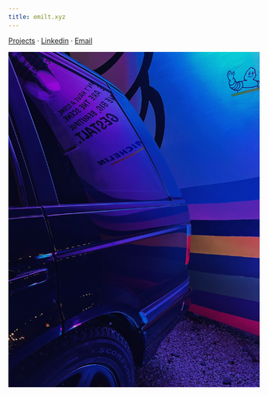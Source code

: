 ```yaml
---
title: emilt.xyz
---
```

[Projects](tags/projects) · [Linkedin](https://www.linkedin.com/in/emil-tsikhanovich-8654031b0/) · [Email](https://mailto:emil.tsikhanovich@gmail.com)

![Snapseed](/emil/images/snapseed.png)

